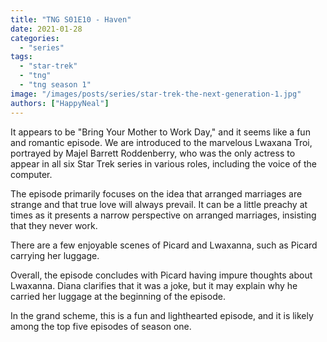 ```yaml
---
title: "TNG S01E10 - Haven"
date: 2021-01-28
categories:
  - "series"
tags:
  - "star-trek"
  - "tng"
  - "tng season 1"
image: "/images/posts/series/star-trek-the-next-generation-1.jpg"
authors: ["HappyNeal"]
---
```


It appears to be "Bring Your Mother to Work Day," and it seems like a fun and romantic episode. We are introduced to the marvelous Lwaxana Troi, portrayed by Majel Barrett Roddenberry, who was the only actress to appear in all six Star Trek series in various roles, including the voice of the computer.

The episode primarily focuses on the idea that arranged marriages are strange and that true love will always prevail. It can be a little preachy at times as it presents a narrow perspective on arranged marriages, insisting that they never work.

There are a few enjoyable scenes of Picard and Lwaxanna, such as Picard carrying her luggage.

Overall, the episode concludes with Picard having impure thoughts about Lwaxanna. Diana clarifies that it was a joke, but it may explain why he carried her luggage at the beginning of the episode.

In the grand scheme, this is a fun and lighthearted episode, and it is likely among the top five episodes of season one.
